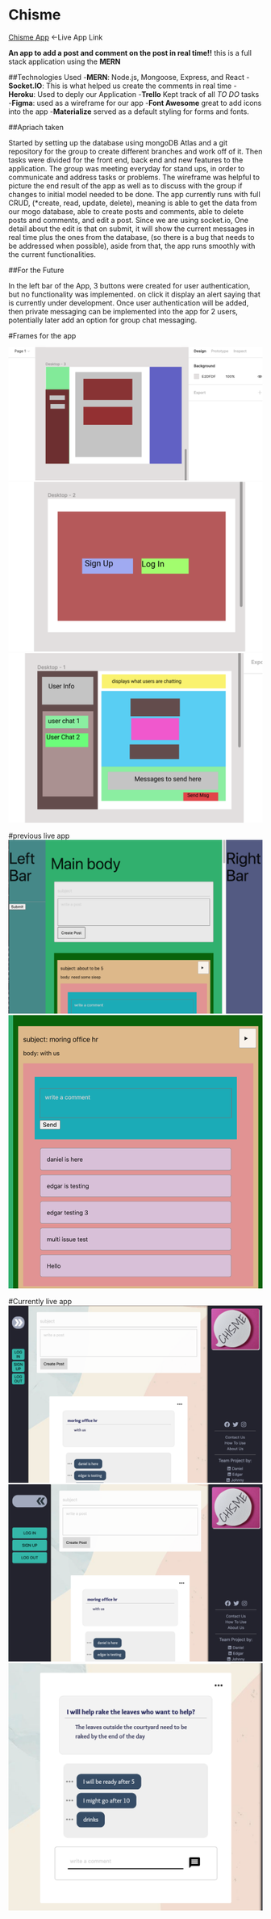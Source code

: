 # Chisme

[Chisme App](https://chisme-proj.herokuapp.com/) <-Live App Link

 **An app to add a post and comment on the post in real time!!**
 this is a full stack application using the **MERN**

##Technologies Used
-**MERN**: Node.js, Mongoose, Express, and React
-**Socket.IO**: This is what helped us create the comments in real time
-**Heroku**: Used to deply our Application
-**Trello** Kept track of all *TO DO* tasks
-**Figma**: used as a wireframe for our app
-**Font Awesome** great to add icons into the app
-**Materialize** served as a default styling for forms and fonts.


##Apriach taken

Started by setting up the database using mongoDB Atlas and a git repository for the group to create different branches and work off of it.
Then tasks were divided for the front end, back end and new features to the application. The group was meeting everyday for stand ups, in order to communicate and address tasks or problems.
The wireframe was helpful to picture the end result of the app as well as to discuss with the group if changes to initial model needed to be done.
The app currently runs with full CRUD, (*create, read, update, delete), meaning is able to get the data from our mogo database, able to create posts and comments, able to delete posts and comments, and edit a post.
Since we are using socket.io, One detail about the edit is that on submit, it will show the current messages in real time plus the ones from the database, (so there is a bug that needs to be addressed when possible), aside from that, the app runs smoothly with the current functionalities.


##For the Future

In the left bar of the App, 3 buttons were created for user authentication, but no functionality was implemented. on click it display an alert saying that is currently under development. 
Once user authentication will be added, then private messaging can be implemented into the app for 2 users, potentially later add an option for group chat messaging.


 #Frames for the app

![frame1](project-images/frame1.png)
![frame2](project-images/frame2.png)
![frame3](project-images/frame3.png)


 #previous live app
![previous1](/project-images/previous-live-app.png)
![previous2](/project-images/previous-live-app-post.png)

 #Currently live app
![current1](/project-images/current-live-app.png)
![current1](/project-images/current-live-app2.png)
![current1](/project-images/current-live-post.png)
